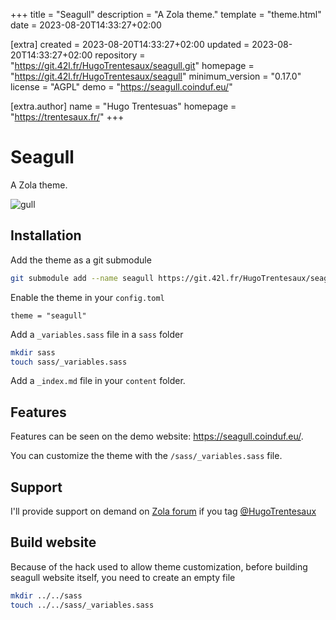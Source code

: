
+++
title = "Seagull"
description = "A Zola theme."
template = "theme.html"
date = 2023-08-20T14:33:27+02:00

[extra]
created = 2023-08-20T14:33:27+02:00
updated = 2023-08-20T14:33:27+02:00
repository = "https://git.42l.fr/HugoTrentesaux/seagull.git"
homepage = "https://git.42l.fr/HugoTrentesaux/seagull"
minimum_version = "0.17.0"
license = "AGPL"
demo = "https://seagull.coinduf.eu/"

[extra.author]
name = "Hugo Trentesuas"
homepage = "https://trentesaux.fr/"
+++        

# Seagull

A Zola theme.

![gull](./static/img/gull_rect.svg)

## Installation

Add the theme as a git submodule

```bash
git submodule add --name seagull https://git.42l.fr/HugoTrentesaux/seagull.git themes/seagull
```

Enable the theme in your `config.toml`

```
theme = "seagull"
```

Add a `_variables.sass` file in a `sass` folder

```sh
mkdir sass
touch sass/_variables.sass
```

Add a `_index.md` file in your `content` folder.

## Features

Features can be seen on the demo website: https://seagull.coinduf.eu/.

You can customize the theme with the `/sass/_variables.sass` file.

## Support

I'll provide support on demand on [Zola forum](https://zola.discourse.group/) if you tag [@HugoTrentesaux](https://zola.discourse.group/u/hugotrentesaux/summary)

## Build website

Because of the hack used to allow theme customization, before building seagull website itself, you need to create an empty file

```sh
mkdir ../../sass
touch ../../sass/_variables.sass
```
        